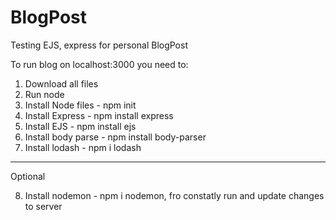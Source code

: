 # BlogPost
Testing EJS, express for personal BlogPost

To run blog on localhost:3000 you need to:

1. Download all files  
2. Run node
3. Install Node files - npm init 
4. Install Express - npm install express
5. Install EJS - npm install ejs
6. Install body parse - npm install body-parser
7. Install lodash - npm i lodash
-----
Optional

8. Install nodemon - npm i nodemon, fro constatly run and update changes to server 
